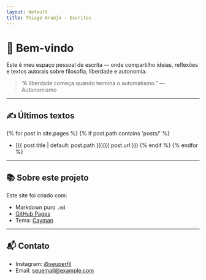 ```yaml
---
layout: default
title: Thiago Araújo — Escritos
---
```


# 👋 Bem-vindo

Este é meu espaço pessoal de escrita — onde compartilho ideias, reflexões e textos autorais sobre filosofia, liberdade e autonomia.

> “A liberdade começa quando termina o automatismo.” — Autonomismo

---

## ✍️ Últimos textos

{% for post in site.pages %}
  {% if post.path contains 'posts/' %}
- [{{ post.title | default: post.path }}]({{ post.url }})
  {% endif %}
{% endfor %}

---

## 📚 Sobre este projeto

Este site foi criado com:

- Markdown puro `.md`
- [GitHub Pages](https://pages.github.com/)
- Tema: [Cayman](https://github.com/pages-themes/cayman)

---

## 📬 Contato

- Instagram: [@seuperfil](https://instagram.com/seuperfil)
- Email: seuemail@example.com